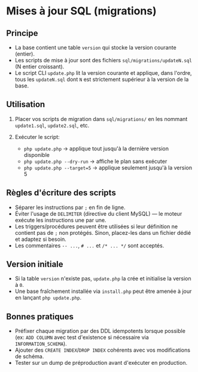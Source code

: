 Mises à jour SQL (migrations)
================================

Principe
--------
- La base contient une table `version` qui stocke la version courante (entier).
- Les scripts de mise à jour sont des fichiers `sql/migrations/updateN.sql` (N entier croissant).
- Le script CLI `update.php` lit la version courante et applique, dans l'ordre, tous les `updateN.sql` dont `N` est strictement supérieur à la version de la base.

Utilisation
-----------
1) Placer vos scripts de migration dans `sql/migrations/` en les nommant `update1.sql`, `update2.sql`, etc.
2) Exécuter le script:

   - `php update.php`        → applique tout jusqu'à la dernière version disponible
   - `php update.php --dry-run` → affiche le plan sans exécuter
   - `php update.php --target=5` → applique seulement jusqu'à la version 5

Règles d'écriture des scripts
-----------------------------
- Séparer les instructions par `;` en fin de ligne.
- Éviter l'usage de `DELIMITER` (directive du client MySQL) — le moteur exécute les instructions une par une.
- Les triggers/procédures peuvent être utilisées si leur définition ne contient pas de `;` non protégés. Sinon, placez-les dans un fichier dédié et adaptez si besoin.
- Les commentaires `-- ...`, `# ...` et `/* ... */` sont acceptés.

Version initiale
----------------
- Si la table `version` n'existe pas, `update.php` la crée et initialise la version à `0`.
- Une base fraîchement installée via `install.php` peut être amenée à jour en lançant `php update.php`.

Bonnes pratiques
----------------
- Préfixer chaque migration par des DDL idempotents lorsque possible (ex: `ADD COLUMN` avec test d'existence si nécessaire via `INFORMATION_SCHEMA`).
- Ajouter des `CREATE INDEX`/`DROP INDEX` cohérents avec vos modifications de schéma.
- Tester sur un dump de préproduction avant d'exécuter en production.

